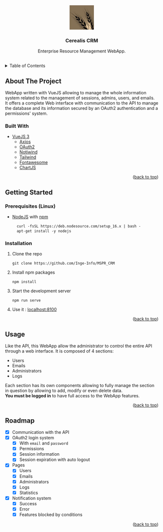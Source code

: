 <div id="top"></div>
<br />

<!-- PROJECT LOGO -->
<div align="center">
<a href="https://github.com/Inge-Info/MSPR_API">
    <img src="public/static/logo_cerealis.png" alt="Logo" width="80" height="80">
</a>

<h3 align="center">Cerealis CRM</h3>

  <p align="center">
    Enterprise Resource Management WebApp.
  </p>
</div>
<br />


<!-- TABLE OF CONTENTS -->
<details>
  <summary>Table of Contents</summary>
  <ol>
    <li>
      <a href="#about-the-project">About The Project</a>
      <ul>
        <li><a href="#built-with">Built With</a></li>
      </ul>
    </li>
    <li>
      <a href="#getting-started">Getting Started</a>
      <ul>
        <li><a href="#prerequisites-linux">Prerequisites</a></li>
        <li><a href="#installation">Installation</a></li>
      </ul>
    </li>
    <li><a href="#usage">Usage</a></li>
    <li><a href="#roadmap">Roadmap</a></li>
  </ol>
</details>



<!-- ABOUT THE PROJECT -->

## About The Project

WebApp written with VueJS allowing to manage the whole information system related to the management of sessions, admins,
users, and emails. It offers a complete Web interface with communication to the API to manage the database and its information secured by an OAuth2
authentication and a permissions' system.

### Built With

* [VueJS 3](https://vuejs.org/)
  * [Axios](https://axios-http.com/)
  * [OAuth2](https://github.com/bshaffer/oauth2-server-php)
  * [Notiwind](https://github.com/emmanuelsw/notiwind)
  * [Tailwind](https://tailwindcss.com/)
  * [Fontawesome](https://fontawesome.com/)
  * [ChartJS](https://www.chartjs.org/)

<p align="right">(<a href="#top">back to top</a>)</p>

<!-- GETTING STARTED -->

## Getting Started

### Prerequisites (Linux)

* [NodeJS](https://nodejs.org/en/) with [npm](https://www.npmjs.com/)
  ```shell
    curl -fsSL https://deb.nodesource.com/setup_16.x | bash -
    apt-get install -y nodejs
  ```

### Installation

1. Clone the repo
   ```shell
   git clone https://github.com/Inge-Info/MSPR_CRM
   ```

2. Install npm packages
   ```shell
   npm install
   ```

3. Start the development server
      ```shell
   npm run serve
   ```

4. Use it : [localhost:8100](http://localhost:8100/)

<p align="right">(<a href="#top">back to top</a>)</p>

<!-- USAGE EXAMPLES -->

## Usage

Like the API, this WebApp allow the administrator to control the entire API through a web interface.
It is composed of 4 sections:
- Users
- Emails
- Administrators
- Logs

Each section has its own components allowing to fully manage the section in question by allowing to add, modify or even delete data.  
**You must be logged in** to have full access to the WebApp features.

<p align="right">(<a href="#top">back to top</a>)</p>


<!-- ROADMAP -->

## Roadmap

- [x] Communication with the API
- [x] OAuth2 login system
  - [x] With `email` and `password`
  - [x] Permissions
  - [x] Session information
  - [x] Session expiration with auto logout
- [x] Pages
  - [x] Users
  - [x] Emails
  - [x] Administrators
  - [x] Logs
  - [x] Statistics
- [x] Notification system
  - [x] Success
  - [x] Error
  - [x] Features blocked by conditions

<p align="right">(<a href="#top">back to top</a>)</p>
